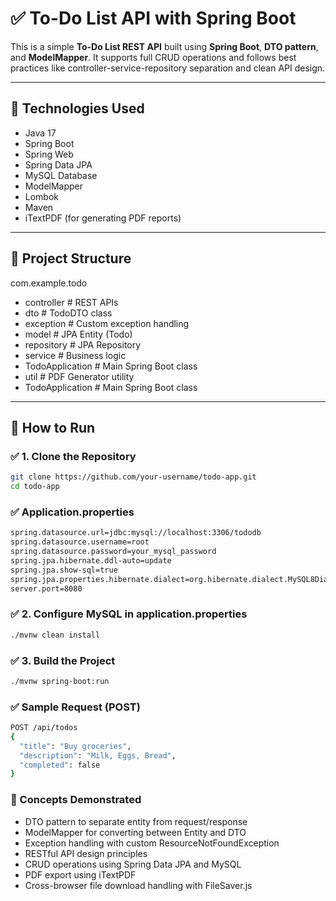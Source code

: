 # ✅ To-Do List API with Spring Boot

This is a simple **To-Do List REST API** built using **Spring Boot**, **DTO pattern**, and **ModelMapper**. It supports full CRUD operations and follows best practices like controller-service-repository separation and clean API design.

---

## 🧰 Technologies Used

- Java 17
- Spring Boot
- Spring Web
- Spring Data JPA
- MySQL Database
- ModelMapper
- Lombok
- Maven
- iTextPDF (for generating PDF reports)

---

## 📁 Project Structure

com.example.todo
- controller # REST APIs
- dto # TodoDTO class
- exception # Custom exception handling
- model # JPA Entity (Todo)
- repository # JPA Repository
- service # Business logic
- TodoApplication # Main Spring Boot class
- util # PDF Generator utility
- TodoApplication # Main Spring Boot class


---

## 🚀 How to Run

### ✅ 1. Clone the Repository

```bash
git clone https://github.com/your-username/todo-app.git
cd todo-app
```

### ✅ Application.properties
```bash
spring.datasource.url=jdbc:mysql://localhost:3306/tododb
spring.datasource.username=root
spring.datasource.password=your_mysql_password
spring.jpa.hibernate.ddl-auto=update
spring.jpa.show-sql=true
spring.jpa.properties.hibernate.dialect=org.hibernate.dialect.MySQL8Dialect
server.port=8080

```

### ✅ 2. Configure MySQL in application.properties

```bash
./mvnw clean install
```

### ✅ 3. Build the Project
```bash
./mvnw spring-boot:run
```

### ✅ Sample Request (POST)

```bash
POST /api/todos
{
  "title": "Buy groceries",
  "description": "Milk, Eggs, Bread",
  "completed": false
}
```

### 🧠 Concepts Demonstrated
- DTO pattern to separate entity from request/response
- ModelMapper for converting between Entity and DTO
- Exception handling with custom ResourceNotFoundException
- RESTful API design principles
- CRUD operations using Spring Data JPA and MySQL
- PDF export using iTextPDF
- Cross-browser file download handling with FileSaver.js







